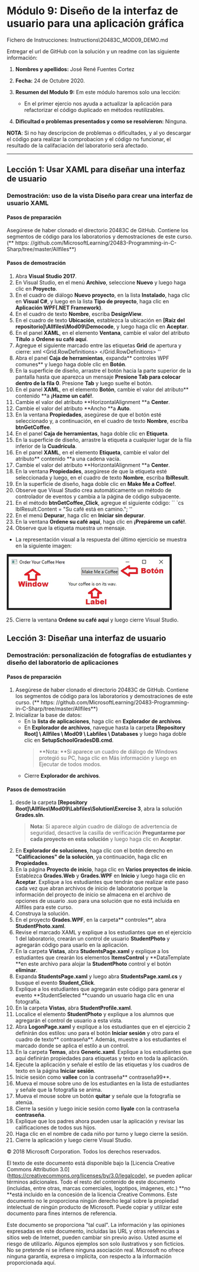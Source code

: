 # Módulo 9: Diseño de la interfaz de usuario para una aplicación gráfica


Fichero de Instrucciones: Instructions\20483C_MOD09_DEMO.md

Entregar el url de GitHub con la solución y un readme con las siguiente información:

1. **Nombres y apellidos:** José René Fuentes Cortez
2. **Fecha:** 24 de Octubre 2020.
3. **Resumen del Modulo 9:** Em este módulo haremos solo una lección:
    -  En el primer ejercio nos ayuda a actualizar la aplicación para refactorizar el código duplicado en métodos reutilizables.


4. **Dificultad o problemas presentados y como se resolvieron:** Ninguna.

**NOTA**: Si no hay descripcion de problemas o dificultades, y al yo descargar el código para realizar la comprobacion y el código no funcionar, el resultado de la califaciación del laboratorio será afectado.

---

## Lección 1: Usar XAML para diseñar una interfaz de usuario

### Demostración: uso de la vista Diseño para crear una interfaz de usuario XAML

#### Pasos de preparación

Asegúrese de haber clonado el directorio 20483C de GitHub. Contiene los segmentos de código para los laboratorios y demostraciones de este curso. (** https: //github.com/MicrosoftLearning/20483-Programming-in-C-Sharp/tree/master/Allfiles**)

#### Pasos de demostración

1. Abra **Visual Studio 2017**.
2. En Visual Studio, en el menú **Archivo**, seleccione **Nuevo** y luego haga clic en **Proyecto**.
3. En el cuadro de diálogo **Nuevo proyecto**, en la lista **Instalado**, haga clic en **Visual C\#**, y luego en la lista **Tipo de proyecto**, haga clic en **Aplicación WPF(.NET Framework)**.
4. En el cuadro de texto **Nombre**, escriba **DesignView**.
5. En el cuadro de texto **Ubicación**, establezca la ubicación en **[Raíz del repositorio]\\Allfiles\\Mod09\\Democode**, y luego haga clic en **Aceptar**.
6. En el panel **XAML**, en el elemento **Ventana**, cambie el valor del atributo **Título** a **Ordene su café aquí**.
7. Agregue el siguiente marcado entre las etiquetas **Grid** de apertura y cierre:
    xml
    <Grid.RowDefinitions>
       <RowDefinition Height = "Auto" />
       <RowDefinition Height = "*" />
    </Grid.RowDefinitions>
    ''
8. Abra el panel **Caja de herramientas**, expanda** controles WPF comunes** y luego haga doble clic en **Botón**.
9. En la superficie de diseño, arrastre el botón hacia la parte superior de la pantalla hasta que aparezca un mensaje **Presione Tab para colocar dentro de la fila 0**. Presione **Tab** y luego suelte el botón.
10. En el panel **XAML**, en el elemento **Botón**, cambie el valor del atributo** contenido **a **¡Hazme un café!**.
11. Cambie el valor del atributo **HorizontalAlignment **a **Center**.
12. Cambie el valor del atributo **Ancho **a **Auto**.
13. En la ventana **Propiedades**, asegúrese de que el botón esté seleccionado y, a continuación, en el cuadro de texto **Nombre**, escriba **btnGetCoffee**.
14. En el panel **Caja de herramientas**, haga doble clic en **Etiqueta**.
15. En la superficie de diseño, arrastre la etiqueta a cualquier lugar de la fila inferior de la **Cuadrícula**.
16. En el panel **XAML**, en el elemento **Etiqueta**, cambie el valor del atributo** contenido **a una cadena vacía.
17. Cambie el valor del atributo **HorizontalAlignment **a **Center**.
18. En la ventana **Propiedades**, asegúrese de que la etiqueta esté seleccionada y luego, en el cuadro de texto **Nombre**, escriba **lblResult**.
19. En la superficie de diseño, haga doble clic en **Make Me a Coffee!**.
20. Observe que Visual Studio crea automáticamente un método de controlador de eventos y cambia a la página de código subyacente.
21. En el método **btnGetCoffee_Click**, agregue el siguiente código:
    `` `cs
    lblResult.Content = "Su café está en camino.";
    ''
22. En el menú **Depurar**, haga clic en **Iniciar sin depurar**.
23. En la ventana **Ordene su café aquí**, haga clic en **¡Prepáreme un café!**.
24. Observe que la etiqueta muestra un mensaje.

- La representación visual a la respuesta del último ejercicio se muestra en la siguiente imagen:

 ![alt text](./Images/Fig-5-WPF-Coffee.jpg "Resultado de la aplicación Order Your Coffee Here !!!")

25. Cierre la ventana **Ordene su café aquí** y luego cierre Visual Studio.

## Lección 3: Diseñar una interfaz de usuario

### Demostración: personalización de fotografías de estudiantes y diseño del laboratorio de aplicaciones

#### Pasos de preparación

1. Asegúrese de haber clonado el directorio 20483C de GitHub. Contiene los segmentos de código para los laboratorios y demostraciones de este curso. (** https: //github.com/MicrosoftLearning/20483-Programming-in-C-Sharp/tree/master/Allfiles**)
2. Inicializar la base de datos:
    - En la **lista de aplicaciones**, haga clic en **Explorador de archivos**.
    - En **Explorador de archivos**, navegue hasta la carpeta **[Repository Root] \ Allfiles \ Mod09 \ Labfiles \ Databases** y luego haga doble clic en **SetupSchoolGradesDB.cmd**.
        > **Nota: **Si aparece un cuadro de diálogo de Windows protegió su PC, haga clic en Más información y luego en Ejecutar de todos modos.
    - Cierre **Explorador de archivos**.

#### Pasos de demostración

1. desde la carpeta **[Repository Root]\Allfiles\Mod09\Labfiles\Solution\Exercise 3**, abra la solución **Grades.sln**.
    > **Nota:** Si aparece algún cuadro de diálogo de advertencia de seguridad, desactive la casilla de verificación **Preguntarme por cada proyecto en esta solución** y luego haga clic en **Aceptar**.
2. En **Explorador de soluciones**, haga clic con el botón derecho en **"Calificaciones" de la solución**, ya continuación, haga clic en **Propiedades**.
3. En la página **Proyecto de inicio**, haga clic en **Varios proyectos de inicio**. Establezca **Grades.Web** y **Grades.WPF** en **Inicio** y luego haga clic en **Aceptar**.
    Explique a los estudiantes que tendrán que realizar este paso cada vez que abran archivos de inicio de laboratorio porque la información del proyecto de inicio se almacena en el archivo de opciones de usuario .suo para una solución que no está incluida en Allfiles para este curso.
4. Construya la solución.
5. En el proyecto **Grades.WPF**, en la carpeta** controles**, abra **StudentPhoto.xaml**.
6. Revise el marcado XAML y explique a los estudiantes que en el ejercicio 1 del laboratorio, crearán un control de usuario **StudentPhoto** y agregarán código para usarlo en la aplicación.
7. En la carpeta **Vistas**, abra **StudentsPage.xaml** y explique a los estudiantes que crearán los elementos **ItemsControl** y **DataTemplate **en este archivo para alojar la **StudentPhoto** control y el botón **eliminar**.
8. Expanda **StudentsPage.xaml** y luego abra **StudentsPage.xaml.cs** y busque el evento **Student_Click**.
9. Explique a los estudiantes que agregarán este código para generar el evento **StudentSelected **cuando un usuario haga clic en una fotografía.
10. En la carpeta **Vistas**, abra **StudentProfile.xaml**.
11. Localice el elemento **StudentPhoto** y explique a los alumnos que agregarán el control de usuario a esta vista.
12. Abra **LogonPage.xaml** y explique a los estudiantes que en el ejercicio 2 definirán dos estilos: uno para el botón **Iniciar sesión** y otro para el cuadro de texto** contraseña**. Además, muestre a los estudiantes el marcado donde se aplica el estilo a un control.
13. En la carpeta **Temas**, abra **Generic.xaml**. Explique a los estudiantes que aquí definirán propiedades para etiquetas y texto en toda la aplicación.
14. Ejecute la aplicación y señale el estilo de las etiquetas y los cuadros de texto en la página **Iniciar sesión**.
15. Inicie sesión como **vallee** con la contraseña** contraseña99**.
16. Mueva el mouse sobre uno de los estudiantes en la lista de estudiantes y señale que la fotografía se anima.
17. Mueva el mouse sobre un botón **quitar** y señale que la fotografía se atenúa.
18. Cierre la sesión y luego inicie sesión como **liyale** con la contraseña **contraseña**.
19. Explique que los padres ahora pueden usar la aplicación y revisar las calificaciones de todos sus hijos.
20. Haga clic en el nombre de cada niño por turno y luego cierre la sesión.
21. Cierre la aplicación y luego cierre Visual Studio.

© 2018 Microsoft Corporation. Todos los derechos reservados.

El texto de este documento está disponible bajo la [Licencia Creative Commons Attribution 3.0] (https://creativecommons.org/licenses/by/3.0/legalcode), se pueden aplicar términos adicionales. Todo el resto del contenido de este documento (incluidas, entre otras, marcas comerciales, logotipos, imágenes, etc.) **no **está incluido en la concesión de la licencia Creative Commons. Este documento no le proporciona ningún derecho legal sobre la propiedad intelectual de ningún producto de Microsoft. Puede copiar y utilizar este documento para fines internos de referencia.

Este documento se proporciona "tal cual". La información y las opiniones expresadas en este documento, incluidas las URL y otras referencias a sitios web de Internet, pueden cambiar sin previo aviso. Usted asume el riesgo de utilizarlo. Algunos ejemplos son solo ilustrativos y son ficticios. No se pretende ni se infiere ninguna asociación real. Microsoft no ofrece ninguna garantía, expresa o implícita, con respecto a la información proporcionada aquí.